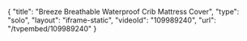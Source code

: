 {
    "title": "Breeze Breathable Waterproof Crib Mattress Cover",
    "type": "solo",
    "layout": "iframe-static",
    "videoId": "109989240",
    "url": "\/tvpembed\/109989240"
}